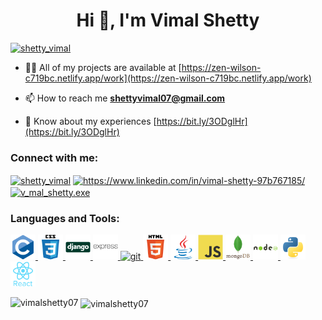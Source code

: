 <h1 align="center">Hi 👋, I'm Vimal Shetty</h1>
<p align="left"> <a href="https://twitter.com/shetty_vimal" target="blank"><img src="https://img.shields.io/twitter/follow/shetty_vimal?logo=twitter&style=for-the-badge" alt="shetty_vimal" /></a> </p>



- 👨‍💻 All of my projects are available at [https://zen-wilson-c719bc.netlify.app/work](https://zen-wilson-c719bc.netlify.app/work)

- 📫 How to reach me **shettyvimal07@gmail.com**

- 📄 Know about my experiences [https://bit.ly/3ODglHr](https://bit.ly/3ODglHr)

<h3 align="left">Connect with me:</h3>
<p align="left">
<a href="https://twitter.com/shetty_vimal" target="blank"><img align="center" src="https://raw.githubusercontent.com/rahuldkjain/github-profile-readme-generator/master/src/images/icons/Social/twitter.svg" alt="shetty_vimal" height="30" width="40" /></a>
<a href="https://linkedin.com/in/https://www.linkedin.com/in/vimal-shetty-97b767185/" target="blank"><img align="center" src="https://raw.githubusercontent.com/rahuldkjain/github-profile-readme-generator/master/src/images/icons/Social/linked-in-alt.svg" alt="https://www.linkedin.com/in/vimal-shetty-97b767185/" height="30" width="40" /></a>
<a href="https://instagram.com/v_mal_shetty.exe" target="blank"><img align="center" src="https://raw.githubusercontent.com/rahuldkjain/github-profile-readme-generator/master/src/images/icons/Social/instagram.svg" alt="v_mal_shetty.exe" height="30" width="40" /></a>

</p>

<h3 align="left">Languages and Tools:</h3>
<p align="left"> <a href="https://www.cprogramming.com/" target="_blank"> <img src="https://raw.githubusercontent.com/devicons/devicon/master/icons/c/c-original.svg" alt="c" width="40" height="40"/> </a> <a href="https://www.w3schools.com/css/" target="_blank"> <img src="https://raw.githubusercontent.com/devicons/devicon/master/icons/css3/css3-original-wordmark.svg" alt="css3" width="40" height="40"/> </a> <a href="https://www.djangoproject.com/" target="_blank"> <img src="https://raw.githubusercontent.com/devicons/devicon/master/icons/django/django-original.svg" alt="django" width="40" height="40"/> </a> <a href="https://expressjs.com" target="_blank"> <img src="https://raw.githubusercontent.com/devicons/devicon/master/icons/express/express-original-wordmark.svg" alt="express" width="40" height="40"/> </a> <a href="https://git-scm.com/" target="_blank"> <img src="https://www.vectorlogo.zone/logos/git-scm/git-scm-icon.svg" alt="git" width="40" height="40"/> </a> <a href="https://www.w3.org/html/" target="_blank"> <img src="https://raw.githubusercontent.com/devicons/devicon/master/icons/html5/html5-original-wordmark.svg" alt="html5" width="40" height="40"/> </a> <a href="https://www.java.com" target="_blank"> <img src="https://raw.githubusercontent.com/devicons/devicon/master/icons/java/java-original.svg" alt="java" width="40" height="40"/> </a> <a href="https://developer.mozilla.org/en-US/docs/Web/JavaScript" target="_blank"> <img src="https://raw.githubusercontent.com/devicons/devicon/master/icons/javascript/javascript-original.svg" alt="javascript" width="40" height="40"/> </a> <a href="https://www.mongodb.com/" target="_blank"> <img src="https://raw.githubusercontent.com/devicons/devicon/master/icons/mongodb/mongodb-original-wordmark.svg" alt="mongodb" width="40" height="40"/> </a> <a href="https://nodejs.org" target="_blank"> <img src="https://raw.githubusercontent.com/devicons/devicon/master/icons/nodejs/nodejs-original-wordmark.svg" alt="nodejs" width="40" height="40"/> </a> <a href="https://www.python.org" target="_blank"> <img src="https://raw.githubusercontent.com/devicons/devicon/master/icons/python/python-original.svg" alt="python" width="40" height="40"/> </a> <a href="https://reactjs.org/" target="_blank"> <img src="https://raw.githubusercontent.com/devicons/devicon/master/icons/react/react-original-wordmark.svg" alt="react" width="40" height="40"/> </a> </p>

<p><img align="left" src="https://github-readme-stats.vercel.app/api?username=VimalShetty07&count_private=true&show_icons=true&theme=radical" alt="vimalshetty07" /></p>

<p>&nbsp;<img align="center" src="https://github-readme-stats.vercel.app/api/top-langs/?username=VimalShetty07&show_icons=true&theme=radical" alt="vimalshetty07" /></p>
